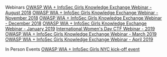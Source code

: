 Webinars
[OWASP WIA + InfoSec Girls Knowledge Exchange Webinar - August 2018](https://www.youtube.com/watch?v=3_xpiwbzl5Q)
[OWASP WIA + InfoSec Girls Knowledge Exchange Webinar - November 2018](https://www.youtube.com/watch?v=-ADbIcVcPE4)
[OWASP WIA + InfoSec Girls Knowledge Exchange Webinar - December 2018](https://www.youtube.com/watch?v=zu0GAqsJC-o)
[OWASP WIA + InfoSec Girls Knowledge Exchange Webinar - January 2019](https://www.youtube.com/watch?v=591jW6SVhCo)
[International Women's Day CTF Webinar - 2019](https://www.youtube.com/watch?v=H5iYlHJhVOs)
[OWASP WIA + InfoSec Girls Knowledge Exchange Webinar - March 2019](https://www.youtube.com/watch?v=6RYiqTrc_M4)
[OWASP WIA + InfoSec Girls Knowledge Exchange Webinar - April 2019](https://www.youtube.com/watch?v=LNT4y-4TkQo)


In Person Events
[OWASP WIA + InfoSec Girls NYC kick-off event](https://www.meetup.com/womeninappsec/events/266965314/)
